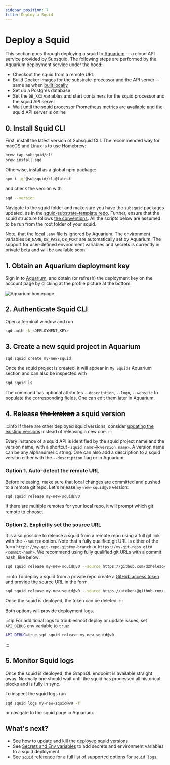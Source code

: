 ```yaml
---
sidebar_position: 7
title: Deploy a Squid
---
```



# Deploy a Squid

This section goes through deploying a squid to [Aquarium](https://app.subsquid.io) -- a cloud API service provided by Subsquid.
The following steps are performed by the Aquarium deployment service under the hood:
- Checkout the squid from a remote URL
- Build Docker images for the substrate-processor and the API server -- same as when [built locally](/run-squid/run-in-docker)
- Set up a Postgres database 
- Set the `DB_XXX` variables and start containers for the squid processor and the squid API server
- Wait until the squid processor Prometheus metrics are available and the squid API server is online

## 0. Install Squid CLI

First, install the latest version of Subsquid CLI.
The recommended way for macOS and Linux is to use Homebrew:
```bash
brew tap subsquid/cli
brew install sqd
```

Otherwise, install as a global npm package:
```bash
npm i -g @subsquid/cli@latest
```
and check the version with
```bash
sqd --version
```

Navigate to the squid folder and make sure you have the `subsquid` packages updated, as in the [squid-substrate-template repo](https://github.com/subsquid/squid-substrate-template). Further, ensure that the squid structure follows [the conventions](/develop-a-squid/squid-structure). All the scripts below are assumed to be run from the root folder of your squid. 

Note, that the local `.env` file is ignored by Aquarium. The environment variables `DB_NAME`, `DB_PASS`, `DB_PORT` are automatically set by Aquarium. The support for user-defined environment variables and secrets is currently in private beta and will be available soon.

## 1. Obtain an Aquarium deployment key

Sign in to [Aquarium](https://app.subsquid.io/aquarium), and obtain (or refresh) the deployment key on the account page by clicking at the profile picture at the bottom:

![Aquarium homepage](/img/.gitbook/assets/deployment-key.png)


## 2. Authenticate Squid CLI

Open a terminal window and run 

```bash
sqd auth -k <DEPLOYMENT_KEY>
```

## 3. Create a new squid project in Aquarium

```bash
sqd squid create my-new-squid
```

Once the squid project is created, it will appear in `My Squids` Aquarium section and can also be inspected with

```bash
sqd squid ls
```

The command has optional attributes `--description`, `--logo`, `--website` to populate the corresponding fields. One can edit them later in Aquarium.

## 4. Release ~~the kraken~~ a squid version

:::info
If there are other deployed squid versions, consider [updating the existing versions](/deploy-squid/update-and-kill) instead of releasing a new one. 
:::

Every instance of a squid API is identified by the squid project name and the version name, with a shortcut `<squid name>@<version name>`. A version name can be any alphanumeric string. One can also add a description to a squid version either with the `--description` flag or in Aquarium.

### **Option 1. Auto-detect the remote URL**

Before releasing, make sure that local changes are committed and pushed to a remote git repo. Let's release `my-new-squid@v0` version:

```bash
sqd squid release my-new-squid@v0
```

If there are multiple remotes for your local repo, it will prompt which git remote to choose.

### **Option 2. Explicitly set the source URL**

It is also possible to release a squid from a remote repo using a full git link with the `--source` option. Note that a fully qualified git URL is either of the form `https://my-git-repo.git#my-branch` or `https://my-git-repo.git#<commit-hash>`. We recommend using fully qualified git URLs with a commit hash, like below:

```bash
sqd squid release my-new-squid@v0 --source https://github.com/dzhelezov/squid-substrate-template.git#b71e545c1a5e683013023ef572f86fdeddf5f7b7
```

:::info
To deploy a squid from a private repo create a [GitHub access token](https://docs.github.com/en/authentication/keeping-your-account-and-data-secure/creating-a-personal-access-token) and provide the source URL in the form
```bash
sqd squid release my-new-squid@v0 --source https://<token>@github.com/<username>/<your-private-repo>.git#<branch> -v
```
Once the squid is deployed, the token can be deleted.
:::

Both options will provide deployment logs.

:::tip
For additional logs to troubleshoot deploy or update issues, set `API_DEBUG` env variable to `true`:
```bash
API_DEBUG=true sqd squid release my-new-squid@v0
```
::: 

## 5. Monitor Squid logs

Once the squid is deployed, the GraphQL endpoint is available straight away. Normally one should wait until the squid has processed all historical blocks and is fully in sync.

To inspect the squid logs run

```bash
sqd squid logs my-new-squid@v0 -f 
```

or navigate to the squid page in Aquarium.

## What's next?

- See how to [update and kill the deployed squid versions](/deploy-squid/update-and-kill)
- See [Secrets and Env variables](/deploy-squid/env-variables) to add secrets and environment variables to a squid deployment.
- See [`squid` reference](/deploy-squid/squid-cli) for a full list of supported options for `squid logs`.
